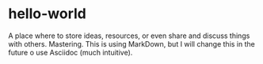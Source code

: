 # hello-world

A place where to store ideas, resources, or even share and discuss things with others.
Mastering.
This is using MarkDown, but I will change this in the future o use Asciidoc (much intuitive).